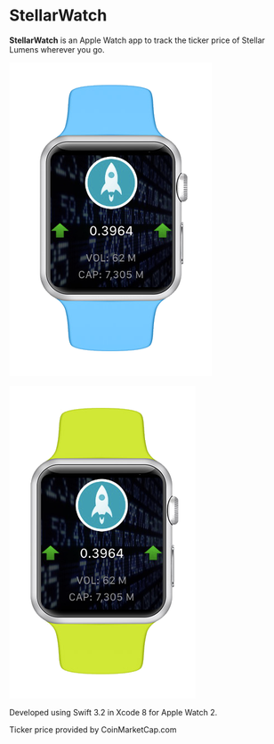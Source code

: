# StellarWatch

**StellarWatch** is an Apple Watch app to track the ticker price of Stellar Lumens wherever you go.

![Watch1](./media/watch1.png)

![Watch2](./media/watch2.png)

Developed using Swift 3.2 in Xcode 8 for Apple Watch 2.

Ticker price provided by CoinMarketCap.com

